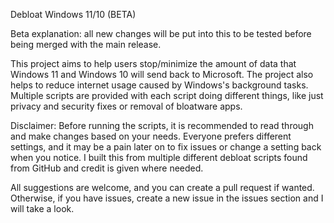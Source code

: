 Debloat Windows 11/10 (BETA)


Beta explanation: all new changes will be put into this to be tested before being merged with the main release.

This project aims to help users stop/minimize the amount of data that Windows 11 and Windows 10 will send back to Microsoft. The project also helps to reduce internet usage caused by Windows's background tasks. Multiple scripts are provided with each script doing different things, like just privacy and security fixes or removal of bloatware apps. 


Disclaimer: Before running the scripts, it is recommended to read through and make changes based on your needs. Everyone prefers different settings, and it may be a pain later on to fix issues or change a setting back when you notice. I built this from multiple different debloat scripts found from GitHub and credit is given where needed.


All suggestions are welcome, and you can create a pull request if wanted. Otherwise, if you have issues, create a new issue in the issues section and I will take a look.
